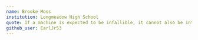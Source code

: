 ```yaml
---
name: Brooke Moss
institution: Longmeadow High School
quote: If a machine is expected to be infallible, it cannot also be intelligent. -Alan Turing
github_user: EarlJr53
---
```

